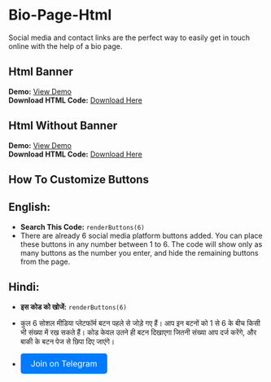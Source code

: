 
# Bio-Page-Html

Social media and contact links are the perfect way to easily get in touch online with the help of a bio page. 

## Html Banner

**Demo:** [View Demo](https://github.com/CrezyDeveloper/Bio-Page-Html/blob/main/Screenshot_2024_0821_114715.jpg)  
**Download HTML Code:** [Download Here](https://github.com/CrezyDeveloper/Bio-Page-Html/blob/main/Banner.Html)

## Html Without Banner

**Demo:** [View Demo](https://github.com/CrezyDeveloper/Bio-Page-Html/blob/main/Screenshot_2024_0821_114741.jpg)  
**Download HTML Code:** [Download Here](https://github.com/CrezyDeveloper/Bio-Page-Html/blob/main/WithoutBanner.html)

## How To Customize Buttons 
## English:
- **Search This Code:** `renderButtons(6)`
- There are already 6 social media platform buttons added. You can place these buttons in any number between 1 to 6. The code will show only as many buttons as the number you enter, and hide the remaining buttons from the page.

## Hindi:
- **इस कोड को खोजें:** `renderButtons(6)`
- कुल 6 सोशल मीडिया प्लेटफॉर्म बटन पहले से जोड़े गए हैं। आप इन बटनों को 1 से 6 के बीच किसी भी संख्या में रख सकते हैं। कोड केवल उतने ही बटन दिखाएगा जितनी संख्या आप दर्ज करेंगे, और बाकी के बटन पेज से छिपा दिए जाएंगे।

- <a href="https://t.me/only_botz" style="display: inline-block; padding: 10px 20px; font-size: 16px; color: #fff; background-color: #007bff; border-radius: 5px; text-decoration: none;">Join on Telegram</a>

